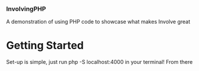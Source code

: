 ### InvolvingPHP
A demonstration of using PHP code to showcase what makes Involve great


# Getting Started
Set-up is simple, just run php -S localhost:4000 in your terminal! From there
